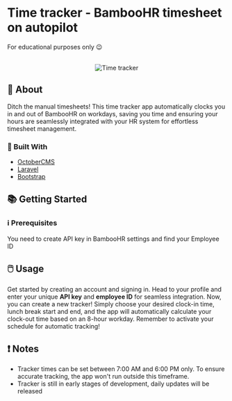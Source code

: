 # Time tracker - BambooHR timesheet on autopilot
For educational purposes only 😉

<!-- PROJECT LOGO -->
<br />
<div align="center">
   <img src="https://i.imgur.com/WtHZw62.png" alt="Time tracker">
</div>



<!-- ABOUT THE PROJECT -->
## 📝 About

Ditch the manual timesheets! This time tracker app automatically clocks you in and out of BambooHR on workdays, saving you time and ensuring your hours are seamlessly integrated with your HR system for effortless timesheet management.


### 🧰 Built With

* [OctoberCMS](https://octobercms.com/)
* [Laravel](https://laravel.com/)
* [Bootstrap](https://getbootstrap.com)


<!-- GETTING STARTED -->
## 📚 Getting Started



### ℹ️ Prerequisites

You need to create API key in BambooHR settings and find your Employee ID

<!-- USAGE EXAMPLES -->
## 🖱️ Usage

Get started by creating an account and signing in. Head to your profile and enter your unique **API key** and **employee ID** for seamless integration. Now, you can create a new tracker! Simply choose your desired clock-in time, lunch break start and end, and the app will automatically calculate your clock-out time based on an 8-hour workday. Remember to activate your schedule for automatic tracking!



<!-- Notes -->
## ❗ Notes

- Tracker times can be set between 7:00 AM and 6:00 PM only. To ensure accurate tracking, the app won't run outside this timeframe.
- Tracker is still in early stages of development, daily updates will be released
